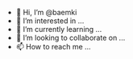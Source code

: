 - 👋 Hi, I’m @baemki
- 👀 I’m interested in ...
- 🌱 I’m currently learning ...
- 💞️ I’m looking to collaborate on ...
- 📫 How to reach me ...

<!---
baemki/baemki is a ✨ special ✨ repository because its `README.md` (this file) appears on your GitHub profile.
You can click the Preview link to take a look at your changes.
--->
